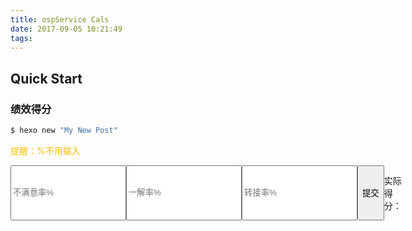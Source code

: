 ```yaml
---
title: ospService Cals
date: 2017-09-05 10:21:49
tags:
---
```


<script>
var _hmt = _hmt || [];
(function() {
  var hm = document.createElement("script");
  hm.src = "https://hm.baidu.com/hm.js?55cd88d2127e1e7e0d8a8e6b5b6a8c59";
  var s = document.getElementsByTagName("script")[0]; 
  s.parentNode.insertBefore(hm, s);
})();
</script>


<script type="text/javascript">
		function calculate(){
			var m=document.getElementById("bumanyi").value*1;
			var y=document.getElementById("yijie").value*1;
			var z=document.getElementById("zhuanjie").value*1;

			document.getElementById("result").innerHTML=((100-m)*0.4+(100-z+y)*0.3).toFixed(2);
			// alert(m+","+y+","+z);
		}

		function money(){
			var money=document.getElementById("gongzi").value*1;
			document.getElementById("money").innerHTML=money>800?((money-800)*0.8+800).toFixed(3):money;
		}

		var manyiAll=0;
		var bumanyiAll=0;
		var yibanAll=0;
		function calEvaluate(){
			var manyidu=document.getElementById("manyidu").value/100;
			yibanAll=document.getElementById("yiban").value*1;
			var bumanyidu=document.getElementById("bumanyidu").value/100;
			if(yibanAll==0){ 
				alert("一般为0，无法计算哦~");
				return;
			}
			var all=Math.round(yibanAll/(1-manyidu-bumanyidu));
			manyiAll=Math.round(all*manyidu);
			bumanyiAll=Math.round(all*bumanyidu);

			document.getElementById("evaluate").innerHTML="总评价个数："+all+" 满意个数："+manyiAll+" 不满意个数："+bumanyiAll;
		}

		function calNewEvaluate(){
			var manyinum=document.getElementById("manyinum").value*1+manyiAll;
			var yibannum=document.getElementById("yibannum").value*1+yibanAll;
			var bumanyinum=document.getElementById("bumanyinum").value*1+bumanyiAll;

			var all=manyinum+yibannum+bumanyinum;
			document.getElementById("predictevaluate").innerHTML=" 满意度："+(manyinum/all).toFixed(4)*100+"% 不满意度："+(bumanyinum/all).toFixed(4)*100+"%";
		}

		var allDutyNum=0;
		var qingjia=0;
		function calAllDutyNum(){
			qingjia=document.getElementById("qingjia").value*1
			var chuqin=document.getElementById("chuqin").value*1;

			allDutyNum=Math.round(qingjia/(1-chuqin/100));
			document.getElementById("allDutyNum").innerHTML=allDutyNum;
		}

		function calNewDutyNum(){
			var newQingjia=document.getElementById("newQingjia").value*1;

			document.getElementById("predictDutyNum").innerHTML=(1-(newQingjia+qingjia)/(allDutyNum+newQingjia)).toFixed(4)*100+"%";
		}

</script>	

## Quick Start

### 绩效得分

``` bash
$ hexo new "My New Post"
```

<p style="color: #FBBF05">提醒：%不用输入</p>


<div style="display: flex;">
	<input type="text" placeholder="不满意率%" id="bumanyi" />
	<input type="text" placeholder="一解率%" id="yijie" />
	<input type="text" placeholder="转接率%" id="zhuanjie" />
	<input type="button" value="提交" onclick="calculate()" />
	<p>实际得分：<span id="result"></span></p>
</div>
